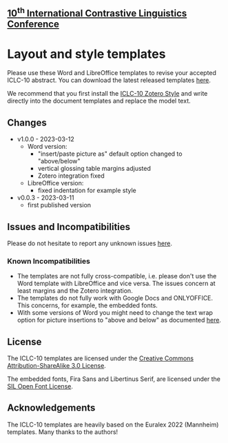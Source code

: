 ## [10<sup>th</sup> International Contrastive Linguistics Conference](https://iclc10.ids-mannheim.de/)

# Layout and style templates

Please use these Word and LibreOffice templates to revise your accepted ICLC-10 abstract. You can download the latest released templates [here](https://github.com/ICLC-10/Templates/releases/latest/download/).

We recommend that you first install the [ICLC-10 Zotero Style](https://github.com/ICLC-10/Zotero/) and write directly into the document templates and replace the model text.


## Changes

- v1.0.0 - 2023-03-12
  - Word version:
    - "insert/paste picture as" default option changed to "above/below"
    - vertical glossing table margins adjusted
    - Zotero integration fixed
  - LibreOffice version:
    - fixed indentation for example style
- v0.0.3 - 2023-03-11
  - first published version

## Issues and Incompatibilities

Please do not hesitate to report any unknown issues [here](https://github.com/ICLC-10/Templates/issues).

### Known Incompatibilities

- The templates are not fully cross-compatible, i.e. please don't use the Word template with LibreOffice and vice versa. The issues concern at least margins and the Zotero integration.
- The templates do not fully work with Google Docs and ONLYOFFICE. This concerns, for example, the embedded fonts.
- With some versions of Word you might need to change the text wrap option for picture insertions to "above and below" as documented [here](https://support.microsoft.com/en-us/office/change-default-text-wrap-setting-for-images-3f9f0e39-9114-4138-90f9-5c3e528862bb).

## License

The ICLC-10 templates are licensed under the [Creative Commons Attribution-ShareAlike 3.0 License](http://creativecommons.org/licenses/by-sa/3.0/).

The embedded fonts, Fira Sans and Libertinus Serif, are licensed under the [SIL Open Font License](https://scripts.sil.org/OFL_web).

## Acknowledgements

The ICLC-10 templates are heavily based on the Euralex 2022 (Mannheim) templates. Many thanks to the authors!
